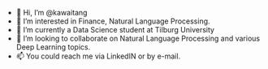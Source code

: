 - 👋 Hi, I’m @kawaitang
- 👀 I’m interested in Finance, Natural Language Processing.
- 🌱 I’m currently a Data Science student at Tilburg University
- 💞️ I’m looking to collaborate on Natural Language Processing and various Deep Learning topics.
- 📫 You could reach me via LinkedIN or by e-mail.

<!---
kawaitang/kawaitang is a ✨ special ✨ repository because its `README.md` (this file) appears on your GitHub profile.
You can click the Preview link to take a look at your changes.
--->
